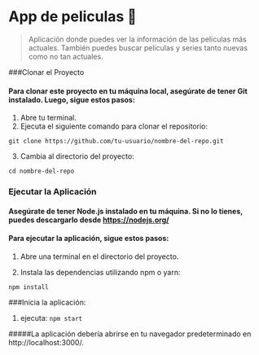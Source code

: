 # App de peliculas 🍿
> Aplicación donde puedes ver la información de las peliculas más actuales. También puedes buscar peliculas y series tanto nuevas como no tan actuales.

###Clonar el Proyecto
#### Para clonar este proyecto en tu máquina local, asegúrate de tener Git instalado. Luego, sigue estos pasos:

1. Abre tu terminal.
2. Ejecuta el siguiente comando para clonar el repositorio:
 
  `git clone https://github.com/tu-usuario/nombre-del-repo.git`
   
3. Cambia al directorio del proyecto:

`cd nombre-del-repo`

### Ejecutar la Aplicación
#### Asegúrate de tener Node.js instalado en tu máquina. Si no lo tienes, puedes descargarlo desde https://nodejs.org/

#### Para ejecutar la aplicación, sigue estos pasos:

1. Abre una terminal en el directorio del proyecto.

2. Instala las dependencias utilizando npm o yarn:

`npm install`

###Inicia la aplicación:

1. ejecuta: `npm start`

#####La aplicación debería abrirse en tu navegador predeterminado en http://localhost:3000/.
